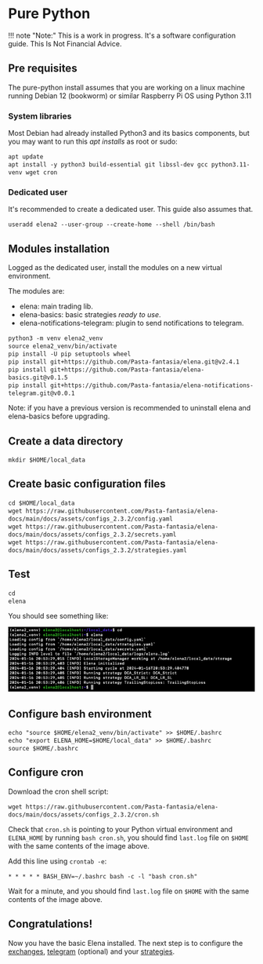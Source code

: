 # Pure Python 

!!! note "Note:" 
    This is a work in progress. It's a software configuration guide. This Is Not Financial Advice.

## Pre requisites

The pure-python install assumes that you are working on a linux machine running Debian 12 (bookworm) or similar Raspberry Pi OS using Python 3.11

### System libraries
Most Debian had already installed Python3 and its basics components, but you may want to run this _apt installs_ as root or sudo:

```shell
apt update
apt install -y python3 build-essential git libssl-dev gcc python3.11-venv wget cron
```
### Dedicated user

It's recommended to create a dedicated user. This guide also assumes that.
```shell
useradd elena2 --user-group --create-home --shell /bin/bash 
```

## Modules installation

Logged as the dedicated user, install the modules on a new virtual environment.

The modules are:

- elena: main trading lib.
- elena-basics: basic strategies _ready to use_.
- elena-notifications-telegram: plugin to send notifications to telegram.

```shell
python3 -m venv elena2_venv
source elena2_venv/bin/activate
pip install -U pip setuptools wheel
pip install git+https://github.com/Pasta-fantasia/elena.git@v2.4.1
pip install git+https://github.com/Pasta-fantasia/elena-basics.git@v0.1.5
pip install git+https://github.com/Pasta-fantasia/elena-notifications-telegram.git@v0.0.1
```

Note: if you have a previous version is recommended to uninstall elena and elena-basics before upgrading.

## Create a data directory 

```shell
mkdir $HOME/local_data
```

## Create basic configuration files

```shell
cd $HOME/local_data
wget https://raw.githubusercontent.com/Pasta-fantasia/elena-docs/main/docs/assets/configs_2.3.2/config.yaml
wget https://raw.githubusercontent.com/Pasta-fantasia/elena-docs/main/docs/assets/configs_2.3.2/secrets.yaml
wget https://raw.githubusercontent.com/Pasta-fantasia/elena-docs/main/docs/assets/configs_2.3.2/strategies.yaml
```
## Test

```shell
cd
elena
```
You should see something like:

![img.png](img.png)

## Configure bash environment 
```
echo "source $HOME/elena2_venv/bin/activate" >> $HOME/.bashrc
echo "export ELENA_HOME=$HOME/local_data" >> $HOME/.bashrc
source $HOME/.bashrc
```

## Configure cron

Download the cron shell script:
```
wget https://raw.githubusercontent.com/Pasta-fantasia/elena-docs/main/docs/assets/configs_2.3.2/cron.sh
```

Check that `cron.sh` is pointing to your Python virtual environment and `ELENA_HOME` by running `bash cron.sh`, you should find `last.log` file on `$HOME` with the same contents of the image above.


Add this line using `crontab -e`:
```
* * * * * BASH_ENV=~/.bashrc bash -c -l "bash cron.sh"
```

Wait for a minute, and you should find `last.log` file on `$HOME` with the same contents of the image above.

## Congratulations!

Now you have the basic Elena installed.
The next step is to configure the [exchanges](/02_config/exchanges/), [telegram](/02_config/telegram/) (optional) and your [strategies](/03_strategies/).